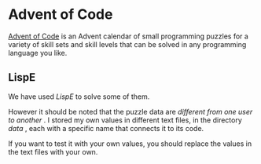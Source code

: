 # Advent of Code 

[Advent of Code](https://adventofcode.com/2021/) is an Advent calendar of small programming puzzles for a variety of skill sets and skill levels that can be solved in any programming language you like. 

## LispE

We have used _LispE_ to solve some of them.

However it should be noted that the puzzle data are _different from one user to another_ . I stored my own values in different text files, in the directory _data_ , each with a specific name that connects it to its code.

If you want to test it with your own values, you should replace the values in the text files with your own.



 
